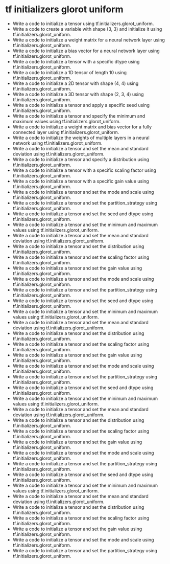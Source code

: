 # tf initializers glorot uniform

- Write a code to initialize a tensor using tf.initializers.glorot_uniform.
- Write a code to create a variable with shape (3, 3) and initialize it using tf.initializers.glorot_uniform.
- Write a code to initialize a weight matrix for a neural network layer using tf.initializers.glorot_uniform.
- Write a code to initialize a bias vector for a neural network layer using tf.initializers.glorot_uniform.
- Write a code to initialize a tensor with a specific dtype using tf.initializers.glorot_uniform.
- Write a code to initialize a 1D tensor of length 10 using tf.initializers.glorot_uniform.
- Write a code to initialize a 2D tensor with shape (4, 4) using tf.initializers.glorot_uniform.
- Write a code to initialize a 3D tensor with shape (2, 3, 4) using tf.initializers.glorot_uniform.
- Write a code to initialize a tensor and apply a specific seed using tf.initializers.glorot_uniform.
- Write a code to initialize a tensor and specify the minimum and maximum values using tf.initializers.glorot_uniform.
- Write a code to initialize a weight matrix and bias vector for a fully connected layer using tf.initializers.glorot_uniform.
- Write a code to initialize the weights of multiple layers in a neural network using tf.initializers.glorot_uniform.
- Write a code to initialize a tensor and set the mean and standard deviation using tf.initializers.glorot_uniform.
- Write a code to initialize a tensor and specify a distribution using tf.initializers.glorot_uniform.
- Write a code to initialize a tensor with a specific scaling factor using tf.initializers.glorot_uniform.
- Write a code to initialize a tensor with a specific gain value using tf.initializers.glorot_uniform.
- Write a code to initialize a tensor and set the mode and scale using tf.initializers.glorot_uniform.
- Write a code to initialize a tensor and set the partition_strategy using tf.initializers.glorot_uniform.
- Write a code to initialize a tensor and set the seed and dtype using tf.initializers.glorot_uniform.
- Write a code to initialize a tensor and set the minimum and maximum values using tf.initializers.glorot_uniform.
- Write a code to initialize a tensor and set the mean and standard deviation using tf.initializers.glorot_uniform.
- Write a code to initialize a tensor and set the distribution using tf.initializers.glorot_uniform.
- Write a code to initialize a tensor and set the scaling factor using tf.initializers.glorot_uniform.
- Write a code to initialize a tensor and set the gain value using tf.initializers.glorot_uniform.
- Write a code to initialize a tensor and set the mode and scale using tf.initializers.glorot_uniform.
- Write a code to initialize a tensor and set the partition_strategy using tf.initializers.glorot_uniform.
- Write a code to initialize a tensor and set the seed and dtype using tf.initializers.glorot_uniform.
- Write a code to initialize a tensor and set the minimum and maximum values using tf.initializers.glorot_uniform.
- Write a code to initialize a tensor and set the mean and standard deviation using tf.initializers.glorot_uniform.
- Write a code to initialize a tensor and set the distribution using tf.initializers.glorot_uniform.
- Write a code to initialize a tensor and set the scaling factor using tf.initializers.glorot_uniform.
- Write a code to initialize a tensor and set the gain value using tf.initializers.glorot_uniform.
- Write a code to initialize a tensor and set the mode and scale using tf.initializers.glorot_uniform.
- Write a code to initialize a tensor and set the partition_strategy using tf.initializers.glorot_uniform.
- Write a code to initialize a tensor and set the seed and dtype using tf.initializers.glorot_uniform.
- Write a code to initialize a tensor and set the minimum and maximum values using tf.initializers.glorot_uniform.
- Write a code to initialize a tensor and set the mean and standard deviation using tf.initializers.glorot_uniform.
- Write a code to initialize a tensor and set the distribution using tf.initializers.glorot_uniform.
- Write a code to initialize a tensor and set the scaling factor using tf.initializers.glorot_uniform.
- Write a code to initialize a tensor and set the gain value using tf.initializers.glorot_uniform.
- Write a code to initialize a tensor and set the mode and scale using tf.initializers.glorot_uniform.
- Write a code to initialize a tensor and set the partition_strategy using tf.initializers.glorot_uniform.
- Write a code to initialize a tensor and set the seed and dtype using tf.initializers.glorot_uniform.
- Write a code to initialize a tensor and set the minimum and maximum values using tf.initializers.glorot_uniform.
- Write a code to initialize a tensor and set the mean and standard deviation using tf.initializers.glorot_uniform.
- Write a code to initialize a tensor and set the distribution using tf.initializers.glorot_uniform.
- Write a code to initialize a tensor and set the scaling factor using tf.initializers.glorot_uniform.
- Write a code to initialize a tensor and set the gain value using tf.initializers.glorot_uniform.
- Write a code to initialize a tensor and set the mode and scale using tf.initializers.glorot_uniform.
- Write a code to initialize a tensor and set the partition_strategy using tf.initializers.glorot_uniform.
